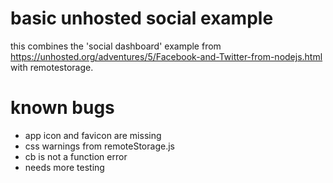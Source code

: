 # basic unhosted social example
this combines the 'social dashboard' example from https://unhosted.org/adventures/5/Facebook-and-Twitter-from-nodejs.html with remotestorage.

# known bugs
* app icon and favicon are missing
* css warnings from remoteStorage.js
* cb is not a function error
* needs more testing
